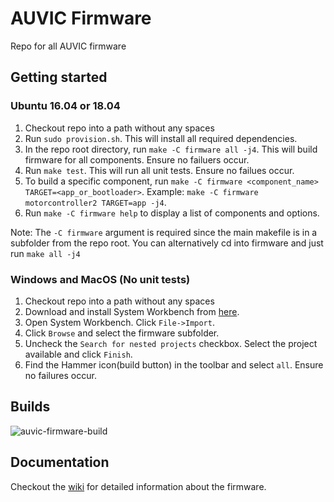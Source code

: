 # AUVIC Firmware
Repo for all AUVIC firmware

## Getting started

### Ubuntu 16.04 or 18.04
1) Checkout repo into a path without any spaces
2) Run `sudo provision.sh`. This will install all required dependencies.
3) In the repo root directory, run `make -C firmware all -j4`. This will build firmware for all components. Ensure no failuers occur.
4) Run `make test`. This will run all unit tests. Ensure no failues occur.
5) To build a specific component, run `make -C firmware <component_name> TARGET=<app_or_bootloader>`. Example: `make -C firmware motorcontroller2 TARGET=app -j4`.
6) Run `make -C firmware help` to display a list of components and options.

Note: The `-C firmware` argument is required since the main makefile is in a subfolder from the repo root. You can alternatively cd into firmware and just run `make all -j4`

### Windows and MacOS (No unit tests)
1) Checkout repo into a path without any spaces
2) Download and install System Workbench from [here](https://www.openstm32.org/Downloading%2Bthe%2BSystem%2BWorkbench%2Bfor%2BSTM32%2Binstaller).
3) Open System Workbench. Click `File->Import`.
4) Click `Browse` and select the firmware subfolder.
5) Uncheck the `Search for nested projects` checkbox. Select the project available and click `Finish`.
6) Find the Hammer icon(build button) in the toolbar and select `all`. Ensure no failures occur.

## Builds

![auvic-firmware-build](https://github.com/uvic-auvic/firmware/workflows/auvic-firmware-build/badge.svg)

## Documentation
Checkout the [wiki](https://github.com/uvic-auvic/firmware/wiki) for detailed information about the firmware.

